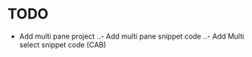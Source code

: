 # TODO
- Add multi pane project
..- Add multi pane snippet code
..- Add Multi select snippet code (CAB)
